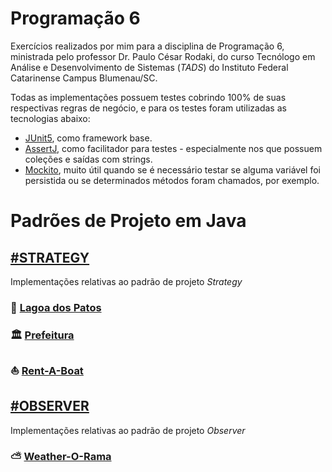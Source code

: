 # Programação 6
Exercícios realizados por mim para a disciplina de Programação 6, ministrada pelo professor Dr. Paulo César Rodaki, do curso Tecnólogo em Análise e Desenvolvimento de Sistemas (*TADS*) do Instituto Federal Catarinense Campus Blumenau/SC.

Todas as implementações possuem testes cobrindo 100% de suas respectivas regras de negócio, e para os testes foram utilizadas as tecnologias abaixo:
- [JUnit5](https://junit.org/junit5/), como framework base.
- [AssertJ](https://assertj.github.io/doc/), como facilitador para testes - especialmente nos que possuem coleções e saídas com strings.
- [Mockito](https://site.mockito.org/), muito útil quando se é necessário testar se alguma variável foi persistida ou se determinados métodos foram chamados, por exemplo.

# Padrões de Projeto em Java

## [#STRATEGY](https://github.com/tnicacio/ifc-programacao6/tree/main/AER-P6-P01)
Implementações relativas ao padrão de projeto *Strategy*

### :duck: [Lagoa dos Patos](https://github.com/tnicacio/ifc-programacao6/tree/main/AER-P6-P01/DuckTales)

### :classical_building: [Prefeitura](https://github.com/tnicacio/ifc-programacao6/tree/main/AER-P6-P01/Prefeitura)

### :boat: [Rent-A-Boat](https://github.com/tnicacio/ifc-programacao6/tree/main/AER-P6-P01/RentABoat)

## [#OBSERVER](https://github.com/tnicacio/ifc-programacao6/tree/main/AER-P6-P02)
Implementações relativas ao padrão de projeto *Observer*

### ⛅ [Weather-O-Rama](https://github.com/tnicacio/ifc-programacao6/tree/main/AER-P6-P02/WeatherORama)
